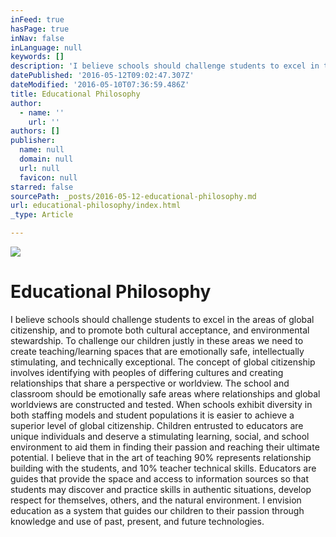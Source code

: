 ```yaml
---
inFeed: true
hasPage: true
inNav: false
inLanguage: null
keywords: []
description: 'I believe schools should challenge students to excel in the areas of global citizenship, and to promote both cultural acceptance, and environmental stewardship. To challenge our children justly in these areas we need to create teaching/learning spaces that are emotionally safe, intellectually stimulating, and technically exceptional. The concept of global citizenship involves identifying with peoples of differing cultures and creating relationships that share a perspective or worldview. The school and classroom should be emotionally safe areas where relationships and global worldviews are constructed and tested. When schools exhibit diversity in both staffing models and student populations it is easier to achieve a superior level of global citizenship. Children entrusted to educators are unique individuals and deserve a stimulating learning, social, and school environment to aid them in finding their passion and reaching their ultimate potential. I believe that in the art of teaching 90% represents relationship building with the students, and 10% teacher technical skills. Educators are guides that provide the space and access to information sources so that students may discover and practice skills in authentic situations, develop respect for themselves, others, and the natural environment. I envision education as a system that guides our children to their passion through knowledge and use of past, present, and future technologies.'
datePublished: '2016-05-12T09:02:47.307Z'
dateModified: '2016-05-10T07:36:59.486Z'
title: Educational Philosophy
author:
  - name: ''
    url: ''
authors: []
publisher:
  name: null
  domain: null
  url: null
  favicon: null
starred: false
sourcePath: _posts/2016-05-12-educational-philosophy.md
url: educational-philosophy/index.html
_type: Article

---
```

![](https://the-grid-user-content.s3-us-west-2.amazonaws.com/f1ba9726-2bdd-40d8-9a0a-6c4aa37b3495.jpg)

# Educational Philosophy

I believe schools should challenge students to excel in the areas of global citizenship, and to promote both cultural acceptance, and environmental stewardship. To challenge our children justly in these areas we need to create teaching/learning spaces that are emotionally safe, intellectually stimulating, and technically exceptional. The concept of global citizenship involves identifying with peoples of differing cultures and creating relationships that share a perspective or worldview. The school and classroom should be emotionally safe areas where relationships and global worldviews are constructed and tested. When schools exhibit diversity in both staffing models and student populations it is easier to achieve a superior level of global citizenship. Children entrusted to educators are unique individuals and deserve a stimulating learning, social, and school environment to aid them in finding their passion and reaching their ultimate potential. I believe that in the art of teaching 90% represents relationship building with the students, and 10% teacher technical skills. Educators are guides that provide the space and access to information sources so that students may discover and practice skills in authentic situations, develop respect for themselves, others, and the natural environment. I envision education as a system that guides our children to their passion through knowledge and use of past, present, and future technologies.